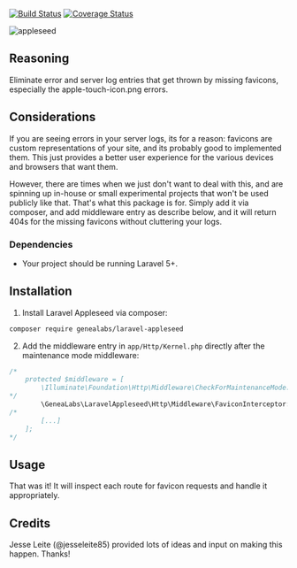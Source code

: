 [![Build Status](https://travis-ci.org/GeneaLabs/laravel-appleseed-tests.svg)](https://travis-ci.org/GeneaLabs/laravel-appleseed-tests) [![Coverage Status](https://coveralls.io/repos/GeneaLabs/laravel-appleseed-tests/badge.svg?branch=master&service=github)](https://coveralls.io/github/GeneaLabs/laravel-appleseed-tests?branch=master)

![appleseed](https://cloud.githubusercontent.com/assets/1791050/11131698/cb6e8396-8940-11e5-8448-7fb94aaed51c.jpg)

## Reasoning
Eliminate error and server log entries that get thrown by missing favicons, especially the apple-touch-icon.png errors.

## Considerations
If you are seeing errors in your server logs, its for a reason: favicons are custom representations of your site, and
 its probably good to implemented them. This just provides a better user experience for the various devices and browsers
 that want them.

However, there are times when we just don't want to deal with this, and are spinning up in-house or small experimental
 projects that won't be used publicly like that. That's what this package is for. Simply add it via composer, and add
 middleware entry as describe below, and it will return 404s for the missing favicons without cluttering your logs.

### Dependencies
- Your project should be running Laravel 5+.

## Installation
1. Install Laravel Appleseed via composer:
  ```sh
  composer require genealabs/laravel-appleseed
  ```

2. Add the middleware entry in `app/Http/Kernel.php` directly after the maintenance mode middleware:
  ```php
  /*
      protected $middleware = [
          \Illuminate\Foundation\Http\Middleware\CheckForMaintenanceMode::class,
  */
          \GeneaLabs\LaravelAppleseed\Http\Middleware\FaviconInterceptor::class,
  /*
          [...]
      ];
  */
  ```

## Usage
That was it! It will inspect each route for favicon requests and handle it appropriately.

## Credits
Jesse Leite (@jesseleite85) provided lots of ideas and input on making this happen. Thanks!
